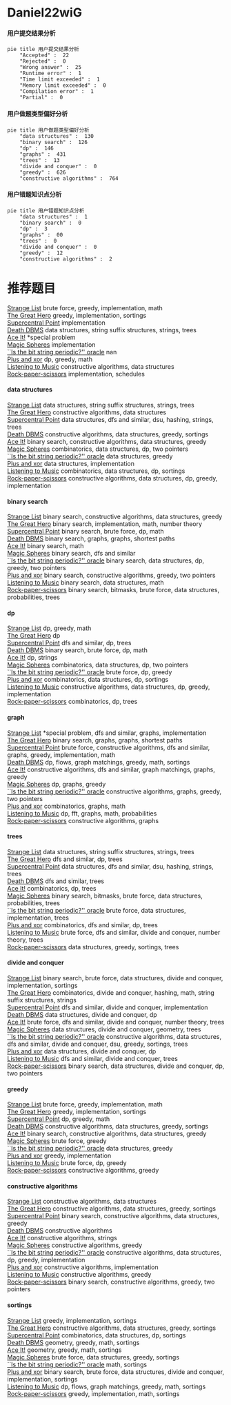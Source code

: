 # Daniel22wiG
<!-- tabs:start -->
#### **用户提交结果分析**

```mermaid
pie title 用户提交结果分析
    "Accepted" :  22
    "Rejected" :  0
    "Wrong answer" :  25
    "Runtime error" :  1
    "Time limit exceeded" :  1
    "Memory limit exceeded" :  0
    "Compilation error" :  1
    "Partial" :  0
```
#### **用户做题类型偏好分析**

```mermaid
pie title 用户做题类型偏好分析
    "data structures" :  130
    "binary search" :  126
    "dp" :  146
    "graphs" :  431
    "trees" :  13
    "divide and conquer" :  0
    "greedy" :  626
    "constructive algorithms" :  764
```
#### **用户错题知识点分析**

```mermaid
pie title 用户错题知识点分析
    "data structures" :  1
    "binary search" :  0
    "dp" :  3
    "graphs" :  00
    "trees" :  0
    "divide and conquer" :  0
    "greedy" :  12
    "constructive algorithms" :  2
```
<!-- tabs:end -->
# 推荐题目
[Strange List](http://codeforces.com/problemset/problem/1471/B)		brute force,
                        greedy,
                        implementation,
                        math		  
[The Great Hero](http://codeforces.com/problemset/problem/1480/B)		greedy,
                        implementation,
                        sortings		  
[Supercentral Point](http://codeforces.com/problemset/problem/165/A)		implementation		  
[Death DBMS](http://codeforces.com/problemset/problem/1437/G)		data structures,
                        string suffix structures,
                        strings,
                        trees		  
[Ace It!](http://codeforces.com/problemset/problem/656/F)		*special problem		  
[Magic Spheres](http://codeforces.com/problemset/problem/606/A)		implementation		  
[``Is the bit string periodic?'' oracle](http://codeforces.com/problemset/problem/1116/C2)		nan		  
[Plus and xor](http://codeforces.com/problemset/problem/76/D)		dp,
                        greedy,
                        math		  
[Listening to Music](http://codeforces.com/problemset/problem/543/E)		constructive algorithms,
                        data structures		  
[Rock-paper-scissors](http://codeforces.com/problemset/problem/48/A)		implementation,
                        schedules		  
<!-- tabs:start -->
#### **data structures**
[Strange List](http://codeforces.com/problemset/problem/1437/G)		data structures,
                        string suffix structures,
                        strings,
                        trees		  
[The Great Hero](http://codeforces.com/problemset/problem/543/E)		constructive algorithms,
                        data structures		  
[Supercentral Point](http://codeforces.com/problemset/problem/601/D)		data structures,
                        dfs and similar,
                        dsu,
                        hashing,
                        strings,
                        trees		  
[Death DBMS](http://codeforces.com/problemset/problem/675/C)		constructive algorithms,
                        data structures,
                        greedy,
                        sortings		  
[Ace It!](http://codeforces.com/problemset/problem/1373/F)		binary search,
                        constructive algorithms,
                        data structures,
                        greedy		  
[Magic Spheres](http://codeforces.com/problemset/problem/577/B)		combinatorics,
                        data structures,
                        dp,
                        two pointers		  
[``Is the bit string periodic?'' oracle](https://codeforces.com/contest/1262/problem/D1)		data structures,
                        greedy		  
[Plus and xor](http://codeforces.com/problemset/problem/1263/E)		data structures,
                        implementation		  
[Listening to Music](http://codeforces.com/problemset/problem/1485/F)		combinatorics,
                        data structures,
                        dp,
                        sortings		  
[Rock-paper-scissors](https://codeforces.com/contest/1480/problem/D1)		constructive algorithms,
                        data structures,
                        dp,
                        greedy,
                        implementation		  
#### **binary search**
[Strange List](http://codeforces.com/problemset/problem/1373/F)		binary search,
                        constructive algorithms,
                        data structures,
                        greedy		  
[The Great Hero](http://codeforces.com/problemset/problem/1098/E)		binary search,
                        implementation,
                        math,
                        number theory		  
[Supercentral Point](http://codeforces.com/problemset/problem/1345/B)		binary search,
                        brute force,
                        dp,
                        math		  
[Death DBMS](https://codeforces.com/contest/1262/problem/E)		binary search,
                        graphs,
                        graphs,
                        shortest paths		  
[Ace It!](http://codeforces.com/problemset/problem/1010/A)		binary search,
                        math		  
[Magic Spheres](http://codeforces.com/problemset/problem/730/C)		binary search,
                        dfs and similar		  
[``Is the bit string periodic?'' oracle](http://codeforces.com/problemset/problem/1492/C)		binary search,
                        data structures,
                        dp,
                        greedy,
                        two pointers		  
[Plus and xor](http://codeforces.com/problemset/problem/1463/D)		binary search,
                        constructive algorithms,
                        greedy,
                        two pointers		  
[Listening to Music](http://codeforces.com/problemset/problem/1490/G)		binary search,
                        data structures,
                        math		  
[Rock-paper-scissors](http://codeforces.com/problemset/problem/1479/D)		binary search,
                        bitmasks,
                        brute force,
                        data structures,
                        probabilities,
                        trees		  
#### **dp**
[Strange List](http://codeforces.com/problemset/problem/76/D)		dp,
                        greedy,
                        math		  
[The Great Hero](https://codeforces.com/contest/1262/problem/F1)		dp		  
[Supercentral Point](http://codeforces.com/problemset/problem/771/C)		dfs and similar,
                        dp,
                        trees		  
[Death DBMS](http://codeforces.com/problemset/problem/1345/B)		binary search,
                        brute force,
                        dp,
                        math		  
[Ace It!](http://codeforces.com/problemset/problem/1015/F)		dp,
                        strings		  
[Magic Spheres](http://codeforces.com/problemset/problem/577/B)		combinatorics,
                        data structures,
                        dp,
                        two pointers		  
[``Is the bit string periodic?'' oracle](http://codeforces.com/problemset/problem/1260/E)		brute force,
                        dp,
                        greedy		  
[Plus and xor](http://codeforces.com/problemset/problem/1485/F)		combinatorics,
                        data structures,
                        dp,
                        sortings		  
[Listening to Music](https://codeforces.com/contest/1480/problem/D1)		constructive algorithms,
                        data structures,
                        dp,
                        greedy,
                        implementation		  
[Rock-paper-scissors](http://codeforces.com/problemset/problem/1097/G)		combinatorics,
                        dp,
                        trees		  
#### **graph**
[Strange List](http://codeforces.com/problemset/problem/770/C)		*special problem,
                        dfs and similar,
                        graphs,
                        implementation		  
[The Great Hero](https://codeforces.com/contest/1262/problem/E)		binary search,
                        graphs,
                        graphs,
                        shortest paths		  
[Supercentral Point](http://codeforces.com/problemset/problem/1487/C)		brute force,
                        constructive algorithms,
                        dfs and similar,
                        graphs,
                        greedy,
                        implementation,
                        math		  
[Death DBMS](http://codeforces.com/problemset/problem/1437/C)		dp,
                        flows,
                        graph matchings,
                        greedy,
                        math,
                        sortings		  
[Ace It!](http://codeforces.com/problemset/problem/1470/D)		constructive algorithms,
                        dfs and similar,
                        graph matchings,
                        graphs,
                        greedy		  
[Magic Spheres](http://codeforces.com/problemset/problem/1476/C)		dp,
                        graphs,
                        greedy		  
[``Is the bit string periodic?'' oracle](http://codeforces.com/problemset/problem/1304/D)		constructive algorithms,
                        graphs,
                        greedy,
                        two pointers		  
[Plus and xor](http://codeforces.com/problemset/problem/1475/C)		combinatorics,
                        graphs,
                        math		  
[Listening to Music](http://codeforces.com/problemset/problem/553/E)		dp,
                        fft,
                        graphs,
                        math,
                        probabilities		  
[Rock-paper-scissors](http://codeforces.com/problemset/problem/1495/C)		constructive algorithms,
                        graphs		  
#### **trees**
[Strange List](http://codeforces.com/problemset/problem/1437/G)		data structures,
                        string suffix structures,
                        strings,
                        trees		  
[The Great Hero](http://codeforces.com/problemset/problem/771/C)		dfs and similar,
                        dp,
                        trees		  
[Supercentral Point](http://codeforces.com/problemset/problem/601/D)		data structures,
                        dfs and similar,
                        dsu,
                        hashing,
                        strings,
                        trees		  
[Death DBMS](https://codeforces.com/contest/430/problem/C)		dfs and similar,
                        trees		  
[Ace It!](http://codeforces.com/problemset/problem/1097/G)		combinatorics,
                        dp,
                        trees		  
[Magic Spheres](http://codeforces.com/problemset/problem/1479/D)		binary search,
                        bitmasks,
                        brute force,
                        data structures,
                        probabilities,
                        trees		  
[``Is the bit string periodic?'' oracle](http://codeforces.com/problemset/problem/1511/C)		brute force,
                        data structures,
                        implementation,
                        trees		  
[Plus and xor](http://codeforces.com/problemset/problem/1499/F)		combinatorics,
                        dfs and similar,
                        dp,
                        trees		  
[Listening to Music](http://codeforces.com/problemset/problem/1491/E)		brute force,
                        dfs and similar,
                        divide and conquer,
                        number theory,
                        trees		  
[Rock-paper-scissors](http://codeforces.com/problemset/problem/1466/D)		data structures,
                        greedy,
                        sortings,
                        trees		  
#### **divide and conquer**
[Strange List](http://codeforces.com/problemset/problem/1461/D)		binary search,
                        brute force,
                        data structures,
                        divide and conquer,
                        implementation,
                        sortings		  
[The Great Hero](http://codeforces.com/problemset/problem/1466/G)		combinatorics,
                        divide and conquer,
                        hashing,
                        math,
                        string suffix structures,
                        strings		  
[Supercentral Point](http://codeforces.com/problemset/problem/1490/D)		dfs and similar,
                        divide and conquer,
                        implementation		  
[Death DBMS](https://codeforces.com/contest/1483/problem/C)		data structures,
                        divide and conquer,
                        dp		  
[Ace It!](http://codeforces.com/problemset/problem/1491/E)		brute force,
                        dfs and similar,
                        divide and conquer,
                        number theory,
                        trees		  
[Magic Spheres](http://codeforces.com/problemset/problem/1303/G)		data structures,
                        divide and conquer,
                        geometry,
                        trees		  
[``Is the bit string periodic?'' oracle](http://codeforces.com/problemset/problem/1494/D)		constructive algorithms,
                        data structures,
                        dfs and similar,
                        divide and conquer,
                        dsu,
                        greedy,
                        sortings,
                        trees		  
[Plus and xor](http://codeforces.com/problemset/problem/1482/E)		data structures,
                        divide and conquer,
                        dp		  
[Listening to Music](http://codeforces.com/problemset/problem/566/C)		dfs and similar,
                        divide and conquer,
                        trees		  
[Rock-paper-scissors](http://codeforces.com/problemset/problem/1428/F)		binary search,
                        data structures,
                        divide and conquer,
                        dp,
                        two pointers		  
#### **greedy**
[Strange List](http://codeforces.com/problemset/problem/1471/B)		brute force,
                        greedy,
                        implementation,
                        math		  
[The Great Hero](http://codeforces.com/problemset/problem/1480/B)		greedy,
                        implementation,
                        sortings		  
[Supercentral Point](http://codeforces.com/problemset/problem/76/D)		dp,
                        greedy,
                        math		  
[Death DBMS](http://codeforces.com/problemset/problem/675/C)		constructive algorithms,
                        data structures,
                        greedy,
                        sortings		  
[Ace It!](http://codeforces.com/problemset/problem/1373/F)		binary search,
                        constructive algorithms,
                        data structures,
                        greedy		  
[Magic Spheres](http://codeforces.com/problemset/problem/1019/A)		brute force,
                        greedy		  
[``Is the bit string periodic?'' oracle](https://codeforces.com/contest/1262/problem/D1)		data structures,
                        greedy		  
[Plus and xor](http://codeforces.com/problemset/problem/1433/B)		greedy,
                        implementation		  
[Listening to Music](http://codeforces.com/problemset/problem/1260/E)		brute force,
                        dp,
                        greedy		  
[Rock-paper-scissors](http://codeforces.com/problemset/problem/1265/A)		constructive algorithms,
                        greedy		  
#### **constructive algorithms**
[Strange List](http://codeforces.com/problemset/problem/543/E)		constructive algorithms,
                        data structures		  
[The Great Hero](http://codeforces.com/problemset/problem/675/C)		constructive algorithms,
                        data structures,
                        greedy,
                        sortings		  
[Supercentral Point](http://codeforces.com/problemset/problem/1373/F)		binary search,
                        constructive algorithms,
                        data structures,
                        greedy		  
[Death DBMS](https://codeforces.com/contest/1261/problem/A)		constructive algorithms		  
[Ace It!](http://codeforces.com/problemset/problem/1267/L)		constructive algorithms,
                        strings		  
[Magic Spheres](http://codeforces.com/problemset/problem/1265/A)		constructive algorithms,
                        greedy		  
[``Is the bit string periodic?'' oracle](https://codeforces.com/contest/1480/problem/D1)		constructive algorithms,
                        data structures,
                        dp,
                        greedy,
                        implementation		  
[Plus and xor](http://codeforces.com/problemset/problem/1421/B)		constructive algorithms,
                        implementation		  
[Listening to Music](http://codeforces.com/problemset/problem/1493/A)		constructive algorithms,
                        greedy		  
[Rock-paper-scissors](http://codeforces.com/problemset/problem/1463/D)		binary search,
                        constructive algorithms,
                        greedy,
                        two pointers		  
#### **sortings**
[Strange List](http://codeforces.com/problemset/problem/1480/B)		greedy,
                        implementation,
                        sortings		  
[The Great Hero](http://codeforces.com/problemset/problem/675/C)		constructive algorithms,
                        data structures,
                        greedy,
                        sortings		  
[Supercentral Point](http://codeforces.com/problemset/problem/1485/F)		combinatorics,
                        data structures,
                        dp,
                        sortings		  
[Death DBMS](https://codeforces.com/contest/1496/problem/C)		geometry,
                        greedy,
                        math,
                        sortings		  
[Ace It!](http://codeforces.com/problemset/problem/1495/A)		geometry,
                        greedy,
                        math,
                        sortings		  
[Magic Spheres](http://codeforces.com/problemset/problem/1497/A)		brute force,
                        data structures,
                        greedy,
                        sortings		  
[``Is the bit string periodic?'' oracle](http://codeforces.com/problemset/problem/1427/A)		math,
                        sortings		  
[Plus and xor](http://codeforces.com/problemset/problem/1461/D)		binary search,
                        brute force,
                        data structures,
                        divide and conquer,
                        implementation,
                        sortings		  
[Listening to Music](http://codeforces.com/problemset/problem/1437/C)		dp,
                        flows,
                        graph matchings,
                        greedy,
                        math,
                        sortings		  
[Rock-paper-scissors](http://codeforces.com/problemset/problem/1473/A)		greedy,
                        implementation,
                        math,
                        sortings		  
<!-- tabs:end -->
